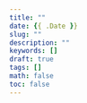 ```yaml
---
title: ""
date: {{ .Date }}
slug: ""
description: ""
keywords: []
draft: true
tags: []
math: false
toc: false
---
```

